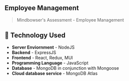## Employee Management

> Mindbowser's Assessment - Employee Management

## 🚧 Technology Used

- **Server Enviornment** - NodeJS
- **Backend** - ExpressJS
- **Frontend** - React, Redux, MUI
- **Programming Language** - JavaScript
- **Database** - MongoDB in conjunction with Mongoose
- **Cloud database service** - MongoDB Atlas
